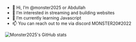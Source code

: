 - 👋 Hi, I’m @monster2025 or Abdullah
- 👀 I’m interested in streaming and building websites
- 🌱 I’m currently learning Javascript
- 📫 You can reach out to me via discord MONSTER20#2022 

![Monster2025's GitHub stats](https://github-readme-stats.vercel.app/api?username=monster2025&include_all_commits=true&count_private=true&show_icons=true&line_height=20&title_color=7A7ADB&icon_color=2234AE&text_color=D3D3D3&bg_color=0,000000,130F40)

<!---
monster2025/monster2025 is a ✨ special ✨ repository because its `README.md` (this file) appears on your GitHub profile.
You can click the Preview link to take a look at your changes.
--->
